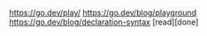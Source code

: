 https://go.dev/play/
https://go.dev/blog/playground
https://go.dev/blog/declaration-syntax [read][done]